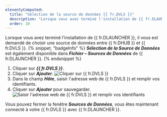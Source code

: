 ```yaml
---
eleventyComputed:
  title: "Sélection de la source de données {{ fr.DVLS }}"
  description: "Lorsque vous avez terminé l'installation de {{ fr.DLAUNCHER }}, il vous est demandé de choisir une source de données entre {{ fr.DHUB }} et {{ fr.DVLS }}."
  order: 10
---
```

Lorsque vous avez terminé l'installation de {{ fr.DLAUNCHER }}, il vous est demandé de choisir une source de données entre {{ fr.DHUB }} et {{ fr.DVLS }}.
{% snippet, "badgeInfo" %}
***Sélection de la Source de Données*** est également disponible dans ***Fichier – Sources de Données*** de {{ fr.DLAUNCHER }}.
{% endsnippet %}

1. Cliquer sur ***{{ fr.DVLS }}***.
1. Cliquer sur ***Ajouter***.
![Cliquer sur {{ fr.DVLS }}](https://cdnweb.devolutions.net/docs/DVLS6001_2023_3.png)
1. Dans le champ ***Hôte***, saisir l'adresse web de {{ fr.DVLS }} et remplir vos identifiants.
1. Cliquer sur ***Ajouter*** pour sauvegarder.
![Saisir l'adresse web de {{ fr.DVLS }} et remplir vos identifiants](https://cdnweb.devolutions.net/docs/DVLS6002_2023_3.png)

Vous pouvez fermer la fenêtre ***Sources de Données***, vous êtes maintenant connecté à votre {{ fr.DVLS }} avec {{ fr.DLAUNCHER }}.
